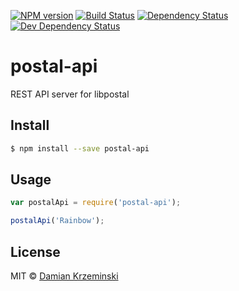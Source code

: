 [![NPM version][npm-image]][npm-url]
[![Build Status][travis-image]][travis-url]
[![Dependency Status][deps-image]][deps-url]
[![Dev Dependency Status][deps-dev-image]][deps-dev-url]

# postal-api

REST API server for libpostal

## Install

```sh
$ npm install --save postal-api
```

## Usage

```js
var postalApi = require('postal-api');

postalApi('Rainbow');
```

## License

MIT © [Damian Krzeminski](https://pirxpilot.me)

[npm-image]: https://img.shields.io/npm/v/postal-api.svg
[npm-url]: https://npmjs.org/package/postal-api

[travis-url]: https://travis-ci.org/pirxpilot/postal-api
[travis-image]: https://img.shields.io/travis/pirxpilot/postal-api.svg

[deps-image]: https://img.shields.io/david/pirxpilot/postal-api.svg
[deps-url]: https://david-dm.org/pirxpilot/postal-api

[deps-dev-image]: https://img.shields.io/david/dev/pirxpilot/postal-api.svg
[deps-dev-url]: https://david-dm.org/pirxpilot/postal-api?type=dev
